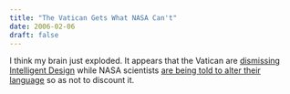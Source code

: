 ```yaml
---
title: "The Vatican Gets What NASA Can't"
date: 2006-02-06
draft: false
---
```


I think my brain just exploded. It appears that the Vatican are [dismissing Intelligent Design](https://web.archive.org/web/20060614141004/http://www.catholic.org/national/national_story.php?id=18504) while NASA scientists [are being told to alter their language](https://web.archive.org/web/20060614141004/http://www.badastronomy.com/bablog/2006/02/04/outrage-at-attacks-on-nasa-science/) so as not to discount it.